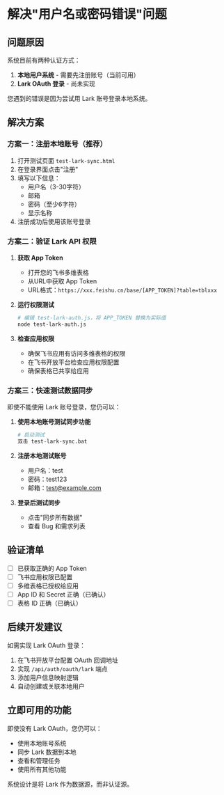 # 解决"用户名或密码错误"问题

## 问题原因

系统目前有两种认证方式：
1. **本地用户系统** - 需要先注册账号（当前可用）
2. **Lark OAuth 登录** - 尚未实现

您遇到的错误是因为尝试用 Lark 账号登录本地系统。

## 解决方案

### 方案一：注册本地账号（推荐）

1. 打开测试页面 `test-lark-sync.html`
2. 在登录界面点击"注册"
3. 填写以下信息：
   - 用户名（3-30字符）
   - 邮箱
   - 密码（至少6字符）
   - 显示名称
4. 注册成功后使用该账号登录

### 方案二：验证 Lark API 权限

1. **获取 App Token**
   - 打开您的飞书多维表格
   - 从URL中获取 App Token
   - URL格式：`https://xxx.feishu.cn/base/[APP_TOKEN]?table=tblxxx`

2. **运行权限测试**
   ```bash
   # 编辑 test-lark-auth.js，将 APP_TOKEN 替换为实际值
   node test-lark-auth.js
   ```

3. **检查应用权限**
   - 确保飞书应用有访问多维表格的权限
   - 在飞书开放平台检查应用权限配置
   - 确保表格已共享给应用

### 方案三：快速测试数据同步

即使不能使用 Lark 账号登录，您仍可以：

1. **使用本地账号测试同步功能**
   ```bash
   # 启动测试
   双击 test-lark-sync.bat
   ```

2. **注册本地测试账号**
   - 用户名：test
   - 密码：test123
   - 邮箱：test@example.com

3. **登录后测试同步**
   - 点击"同步所有数据"
   - 查看 Bug 和需求列表

## 验证清单

- [ ] 已获取正确的 App Token
- [ ] 飞书应用权限已配置
- [ ] 多维表格已授权给应用
- [ ] App ID 和 Secret 正确（已确认）
- [ ] 表格 ID 正确（已确认）

## 后续开发建议

如需实现 Lark OAuth 登录：
1. 在飞书开放平台配置 OAuth 回调地址
2. 实现 `/api/auth/oauth/lark` 端点
3. 添加用户信息映射逻辑
4. 自动创建或关联本地用户

## 立即可用的功能

即使没有 Lark OAuth，您仍可以：
- 使用本地账号系统
- 同步 Lark 数据到本地
- 查看和管理任务
- 使用所有其他功能

系统设计是将 Lark 作为数据源，而非认证源。